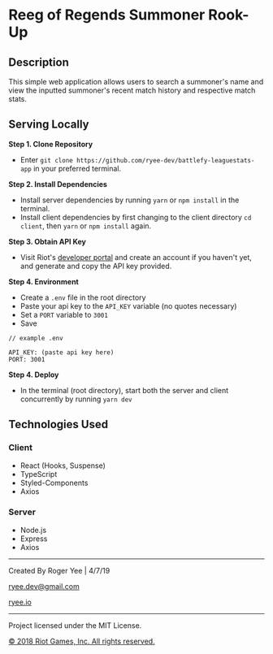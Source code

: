 # Reeg of Regends Summoner Rook-Up

## Description 
This simple web application allows users to search a summoner's name and view the inputted summoner's recent match history and respective match stats.

## Serving Locally
**Step 1. Clone Repository**

- Enter `git clone https://github.com/ryee-dev/battlefy-leaguestats-app` in your preferred terminal.

**Step 2. Install Dependencies**

- Install server dependencies by running `yarn` or `npm install` in the terminal.
- Install client dependencies by first changing to the client directory `cd client`, then `yarn` or `npm install` again.

**Step 3. Obtain API Key**

- Visit Riot's [developer portal](https://developer.riotgames.com/) and create an account if you haven't yet, and generate and copy the API key provided.

**Step 4. Environment**
- Create a `.env` file in the root directory
- Paste your api key to the `API_KEY` variable (no quotes necessary)
- Set a `PORT` variable to `3001`
- Save
 
```
// example .env

API_KEY: (paste api key here)
PORT: 3001
```
**Step 4. Deploy**
- In the terminal (root directory), start both the server and client concurrently by running `yarn dev`

## Technologies Used

### Client
- React (Hooks, Suspense)
- TypeScript
- Styled-Components
- Axios

### Server
- Node.js
- Express
- Axios

___

Created By Roger Yee | 4/7/19

ryee.dev@gmail.com

[ryee.io](https://ryee.io)

___

Project licensed under the MIT License.

[© 2018 Riot Games, Inc. All rights reserved.](https://developer.riotgames.com/terms)

